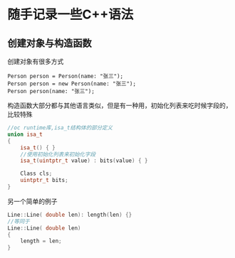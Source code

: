 # 随手记录一些C++语法

## 创建对象与构造函数

创建对象有很多方式

````
Person person = Person(name: "张三");
Person person = new Person(name: "张三");
Person person(name: "张三");
````

构造函数大部分都与其他语言类似，但是有一种用，初始化列表来吃时候字段的，比较特殊

````c++
//oc runtime库,isa_t结构体的部分定义
union isa_t 
{
    isa_t() { }
    //使用初始化列表来初始化字段
    isa_t(uintptr_t value) : bits(value) { }

    Class cls;
    uintptr_t bits;
}
````

另一个简单的例子

```c++
Line::Line( double len): length(len) {}
//等同于
Line::Line( double len)
{
    length = len;
}

```

